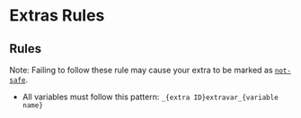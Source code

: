 # Extras Rules


## Rules

Note: Failing to follow these rule may cause your extra to be marked as [`not-safe`](<https://github.com/https123456789/Textual/blob/main/Rules/Definitions/not-safe.md>).

- All variables must follow this pattern: `_{extra ID}extravar_{variable name}`
